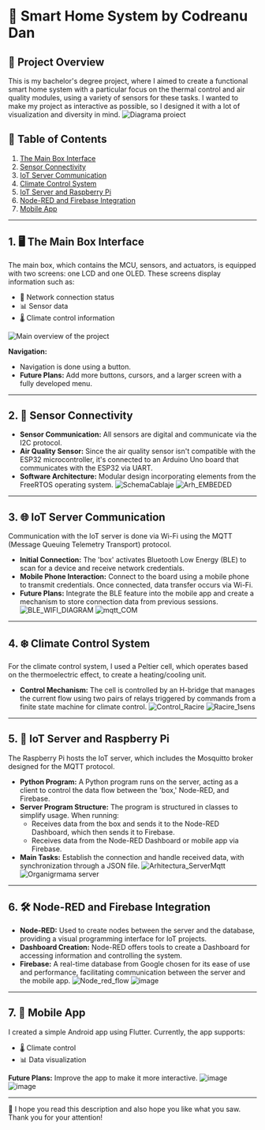 # 🚀 **Smart Home System by Codreanu Dan**

## 📝 **Project Overview**

This is my bachelor's degree project, where I aimed to create a functional smart home system with a particular focus on the thermal control and air quality modules, using a variety of sensors for these tasks. I wanted to make my project as interactive as possible, so I designed it with a lot of visualization and diversity in mind.
![Diagrama proiect](https://github.com/user-attachments/assets/63d97702-bdcb-4a8c-8567-4ba4dfdb76e1)

## 📑 **Table of Contents**
1. [The Main Box Interface](#1-the-main-box-interface)
2. [Sensor Connectivity](#2-sensor-connectivity)
3. [IoT Server Communication](#3-iot-server-communication)
4. [Climate Control System](#4-climate-control-system)
5. [IoT Server and Raspberry Pi](#5-iot-server-and-raspberry-pi)
6. [Node-RED and Firebase Integration](#6-node-red-and-firebase-integration)
7. [Mobile App](#7-mobile-app)

---

## 1. 🖥️ **The Main Box Interface**

The main box, which contains the MCU, sensors, and actuators, is equipped with two screens: one LCD and one OLED. These screens display information such as:

- 📶 Network connection status
- 📊 Sensor data
- 🌡️ Climate control information

![Main overview of the project](https://github.com/user-attachments/assets/c6cb7e32-e763-4e55-b984-941ef46d4a73 )

**Navigation:**

- Navigation is done using a button.
- **Future Plans:** Add more buttons, cursors, and a larger screen with a fully developed menu.

---

## 2. 📡 **Sensor Connectivity**

- **Sensor Communication:** All sensors are digital and communicate via the I2C protocol.
- **Air Quality Sensor:** Since the air quality sensor isn't compatible with the ESP32 microcontroller, it's connected to an Arduino Uno board that communicates with the ESP32 via UART.
- **Software Architecture:** Modular design incorporating elements from the FreeRTOS operating system.
![SchemaCablaje](https://github.com/user-attachments/assets/d99bb49f-a8fe-4e5d-8138-38b4f3381c85)
![Arh_EMBEDED](https://github.com/user-attachments/assets/ed111ee5-4fe5-49bd-aa4a-35ff91f67a9c)

---

## 3. 🌐 **IoT Server Communication**

Communication with the IoT server is done via Wi-Fi using the MQTT (Message Queuing Telemetry Transport) protocol.

- **Initial Connection:** The 'box' activates Bluetooth Low Energy (BLE) to scan for a device and receive network credentials.
- **Mobile Phone Interaction:** Connect to the board using a mobile phone to transmit credentials. Once connected, data transfer occurs via Wi-Fi.
- **Future Plans:** Integrate the BLE feature into the mobile app and create a mechanism to store connection data from previous sessions.
![BLE_WIFI_DIAGRAM](https://github.com/user-attachments/assets/b2d7fd4a-d886-4f02-b6b0-83840afa9bc1)
![mqtt_COM](https://github.com/user-attachments/assets/6974e211-5331-4a14-a869-99ff0a50eaf9)

---

## 4. ❄️ **Climate Control System**

For the climate control system, I used a Peltier cell, which operates based on the thermoelectric effect, to create a heating/cooling unit.

- **Control Mechanism:** The cell is controlled by an H-bridge that manages the current flow using two pairs of relays triggered by commands from a finite state machine for climate control.
![Control_Racire](https://github.com/user-attachments/assets/c9afbe55-f0bc-4912-a40c-f86485e2c920)
![Racire_1sens](https://github.com/user-attachments/assets/34b3ba98-33a6-4e9f-bace-8cd147296aef)

---

## 5. 🤖 **IoT Server and Raspberry Pi**

The Raspberry Pi hosts the IoT server, which includes the Mosquitto broker designed for the MQTT protocol.

- **Python Program:** A Python program runs on the server, acting as a client to control the data flow between the 'box,' Node-RED, and Firebase.
- **Server Program Structure:** The program is structured in classes to simplify usage. When running:
  - Receives data from the box and sends it to the Node-RED Dashboard, which then sends it to Firebase.
  - Receives data from the Node-RED Dashboard or mobile app via Firebase.
- **Main Tasks:** Establish the connection and handle received data, with synchronization through a JSON file.
![Arhitectura_ServerMqtt](https://github.com/user-attachments/assets/cafdab12-6d62-4a44-a736-8cd716085913)
![Organigrmama server](https://github.com/user-attachments/assets/755e5ab9-2657-4e04-8afa-faa90c8830e9)

---

## 6. 🛠️ **Node-RED and Firebase Integration**

- **Node-RED:** Used to create nodes between the server and the database, providing a visual programming interface for IoT projects.
- **Dashboard Creation:** Node-RED offers tools to create a Dashboard for accessing information and controlling the system.
- **Firebase:** A real-time database from Google chosen for its ease of use and performance, facilitating communication between the server and the mobile app.
![Node_red_flow](https://github.com/user-attachments/assets/7382a9ef-49e0-4d41-b218-e6f3cce32dff)
![image](https://github.com/user-attachments/assets/e1c1f03b-8998-4b37-8b7d-51277f96f994)

---

## 7. 📱 **Mobile App**

I created a simple Android app using Flutter. Currently, the app supports:

- 🌡️ Climate control
- 📊 Data visualization

**Future Plans:** Improve the app to make it more interactive.
![image](https://github.com/user-attachments/assets/20f99217-32ea-4a46-968a-26487c2ae43b)
![image](https://github.com/user-attachments/assets/260a3db9-1ca8-4309-81da-f0e74d0cdd3b) 

---

🎯 
I hope you read this description and also hope you like what you saw. Thank you for your attention!
